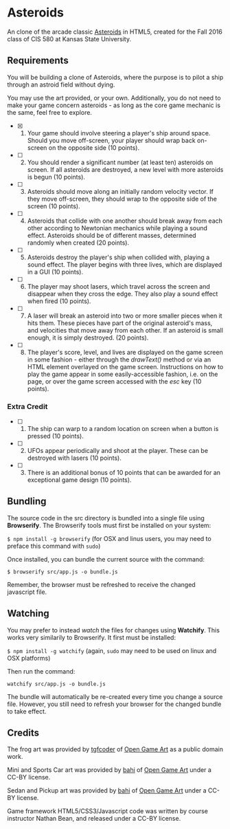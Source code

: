 # Asteroids
An clone of the arcade classic [Asteroids](https://en.wikipedia.org/wiki/Asteroids_(video_game)) in HTML5,
created for the Fall 2016 class of CIS 580 at Kansas State University.

## Requirements

You will be building a clone of Asteroids, where the purpose is to pilot a ship through an astroid field without dying.

You may use the art provided, or your own.  Additionally, you do not need to make your game concern asteroids - as long as the core game mechanic is the same, feel free to explore.

- [x] 1. Your game should involve steering a player's ship around space.  Should you move off-screen, your player should wrap back on-screen on the opposite side (10 points).

- [ ] 2. You should render a significant number (at least ten) asteroids on screen.  If all asteroids are destroyed, a new level with more asteroids is begun (10 points).

- [ ] 3. Asteroids should move along an initially random velocity vector.  If they move off-screen, they should wrap to the opposite side of the screen (10 points).

- [ ] 4. Asteroids that collide with one another should break away from each other according to Newtonian mechanics while playing a sound effect.  Asteroids should be of different masses, determined randomly when created (20 points).

- [ ] 5. Asteroids destroy the player's ship when collided with, playing a sound effect.  The player begins with three lives, which are displayed in a GUI (10 points).

- [ ] 6. The player may shoot lasers, which travel across the screen and disappear when they cross the edge.  They also play a sound effect when fired (10 points).

- [ ] 7. A laser will break an asteroid into two or more smaller pieces when it hits them.  These pieces have part of the original asteroid's mass, and velocities that move away from each other. If an asteroid is small enough, it is simply destroyed. (20 points).

- [ ] 8. The player's score, level, and lives are displayed on the game screen in some fashion - either through the _drawText()_ method or via an HTML element overlayed on the game screen.  Instructions on how to play the game appear in some easily-accessible fashion, i.e. on the page, or over the game screen accessed with the _esc_ key (10 points).

### Extra Credit

- [ ] 1. The ship can warp to a random location on screen when a button is pressed (10 points).

- [ ] 2. UFOs appear periodically and shoot at the player.  These can be destroyed with lasers (10 points).

- [ ] 3. There is an additional bonus of 10 points that can be awarded for an exceptional game design (10 points).

## Bundling
The source code in the src directory is bundled into a single file using **Browserify**.  The Browserify tools must first be installed on your system:

```$ npm install -g browserify``` (for OSX and linus users, you may need to preface this command with ```sudo```)

Once installed, you can bundle the current source with the command:

```$ browserify src/app.js -o bundle.js```

Remember, the browser must be refreshed to receive the changed javascript file.

## Watching

You may prefer to instead _watch_ the files for changes using **Watchify**.  This works very similarily to Browserify.  It first must be installed:

```$ npm install -g watchify``` (again, ```sudo``` may need to be used on linux and OSX platforms)

Then run the command:

```watchify src/app.js -o bundle.js```

The bundle will automatically be re-created every time you change a source file.  However, you still need to refresh your browser for the changed bundle to take effect.

## Credits
The frog art was provided by [tgfcoder](http://opengameart.org/users/tgfcoder) of [Open Game Art](http://opengameart.org) as a public domain work.

Mini and Sports Car art was provided by  [bahi](http://opengameart.org/users/bahi) of [Open Game Art](http://opengameart.org) under a CC-BY license.

Sedan and Pickup art was provided by  [bahi](http://opengameart.org/users/bahi) of [Open Game Art](http://opengameart.org) under a CC-BY license.

Game framework HTML5/CSS3/Javascript code was written by course instructor Nathan Bean, and released under a CC-BY license.
